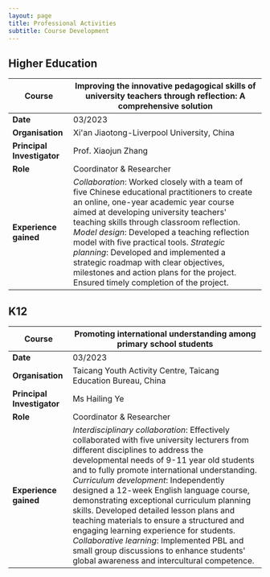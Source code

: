 ```yaml
---
layout: page
title: Professional Activities
subtitle: Course Development
---
```


## Higher Education
| **Course** | Improving the innovative pedagogical skills of university teachers through reflection: A comprehensive solution | 
| --- | ---|  
| **Date** | 03/2023 | 
| **Organisation** | Xi'an Jiaotong-Liverpool University, China | 
| **Principal Investigator** | Prof. Xiaojun Zhang | 
| **Role** | Coordinator & Researcher |
| **Experience gained** | *Collaboration*: Worked closely with a team of five Chinese educational practitioners to create an online, one-year academic year course aimed at developing university teachers' teaching skills through classroom reflection. *Model design*: Developed a teaching reflection model with five practical tools. *Strategic planning*: Developed and implemented a strategic roadmap with clear objectives, milestones and action plans for the project. Ensured timely completion of the project. |

## K12
| **Course** | Promoting international understanding among primary school students | 
| --- | --- |   
| **Date** | 03/2023 | 
| **Organisation** | Taicang Youth Activity Centre, Taicang Education Bureau, China | 
| **Principal Investigator** | Ms Hailing Ye| 
| **Role** | Coordinator & Researcher |
| **Experience gained** | *Interdisciplinary collaboration*: Effectively collaborated with five university lecturers from different disciplines to address the developmental needs of 9-11 year old students and to fully promote international understanding. *Curriculum development*: Independently designed a 12-week English language course, demonstrating exceptional curriculum planning skills. Developed detailed lesson plans and teaching materials to ensure a structured and engaging learning experience for students. *Collaborative learning*: Implemented PBL and small group discussions to enhance students' global awareness and intercultural competence. |
